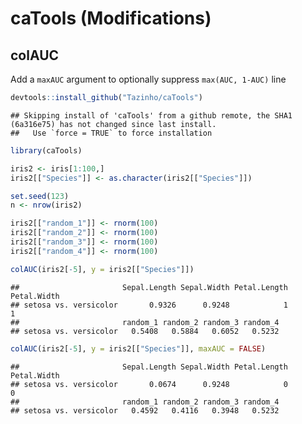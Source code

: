 
# caTools (Modifications)

## colAUC

Add a `maxAUC` argument to optionally suppress `max(AUC, 1-AUC)`
    line

``` r
devtools::install_github("Tazinho/caTools")
```

    ## Skipping install of 'caTools' from a github remote, the SHA1 (6a316e75) has not changed since last install.
    ##   Use `force = TRUE` to force installation

``` r
library(caTools)

iris2 <- iris[1:100,]
iris2[["Species"]] <- as.character(iris2[["Species"]])

set.seed(123)
n <- nrow(iris2)

iris2[["random_1"]] <- rnorm(100)
iris2[["random_2"]] <- rnorm(100)
iris2[["random_3"]] <- rnorm(100)
iris2[["random_4"]] <- rnorm(100)

colAUC(iris2[-5], y = iris2[["Species"]])
```

    ##                       Sepal.Length Sepal.Width Petal.Length Petal.Width
    ## setosa vs. versicolor       0.9326      0.9248            1           1
    ##                       random_1 random_2 random_3 random_4
    ## setosa vs. versicolor   0.5408   0.5884   0.6052   0.5232

``` r
colAUC(iris2[-5], y = iris2[["Species"]], maxAUC = FALSE)
```

    ##                       Sepal.Length Sepal.Width Petal.Length Petal.Width
    ## setosa vs. versicolor       0.0674      0.9248            0           0
    ##                       random_1 random_2 random_3 random_4
    ## setosa vs. versicolor   0.4592   0.4116   0.3948   0.5232
